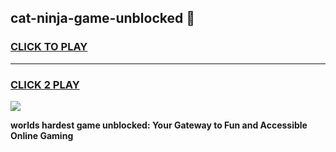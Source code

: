 
## cat-ninja-game-unblocked 👋
<h3>
<a href="https://premium.freeplayer.one?title=cat-ninja-game-unblocked&ref=14F">CLICK TO PLAY</a></h3>
<hr>

<h3>
<a href="https://premium.freeplayer.one?title=cat-ninja-game-unblocked&ref=14F">CLICK 2 PLAY</a>
  
</h3>

<a href="https://premium.freeplayer.one?title=cat-ninja-game-unblocked&ref=12F/"><img src="https://clearcache.store/games.png"></a>


**worlds hardest game unblocked: Your Gateway to Fun and Accessible Online Gaming**

